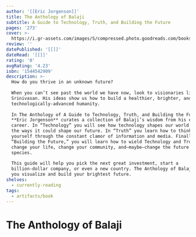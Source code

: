 ```yaml
---
author: '[[Eric Jorgenson]]'
title: The Anthology of Balaji
subtitle: A Guide to Technology, Truth, and Building the Future
pages: '273'
cover: >-
  https://i.gr-assets.com/images/S/compressed.photo.goodreads.com/books/1697658365l/200179688._SY475_.jpg
review: ''
datePublished: '[[]]'
dateRead: '[[]]'
rating: '0'
avgRating: '4.23'
isbn: '1544542909'
description: >-
  How do you thrive in an unknown future?  
    
  When you can’t see past the world we have now, look to visionaries like Balaji
  Srinivasan. His ideas show us how to build a healthier, brighter, and more
  technologically-advanced humanity.  
    
  In The Anthology of A Guide to Technology, Truth, and Building the Future,
  **Eric Jorgenson** curates a collection of Balaji’s wisdom from his entire
  career. In “Technology” you will see how technology shapes our world today and
  the ways it could shape our future. In “Truth” you learn how to think for
  yourself through the constant clamor of information and media. Finally, in
  “Building the Future,” you will learn how to wield Technology and Truth to
  change your life, change your community, and—maybe—change the future of our
  species.  
    
  This guide will help you pick the next great investment, start a
  billion-dollar company, or even a new country. The Anthology of Balaji helps
  you visualize and build your brightest future.
shelves:
  - currently-reading
tags:
  - artifacts/book
---
```

#  The Anthology of Balaji
